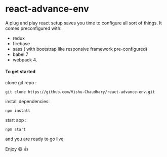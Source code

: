 # react-advance-env

A plug and play react setup saves you time to configure all sort of things. 
It comes preconfigured with:
- redux
- firebase
- sass ( with bootstrap like responsive framework pre-configured)
- babel 7 
- webpack 4.

#### To get started

clone git repo : 

```
git clone https://github.com/Vishu-Chaudhary/react-advance-env.git
```

install dependencies: 
```
npm install
```

start app :
```
npm start 
```
and you are ready to go live

Enjoy :smile: :+1:
